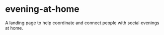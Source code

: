 # evening-at-home
A landing page to help coordinate and connect people with social evenings at home.
